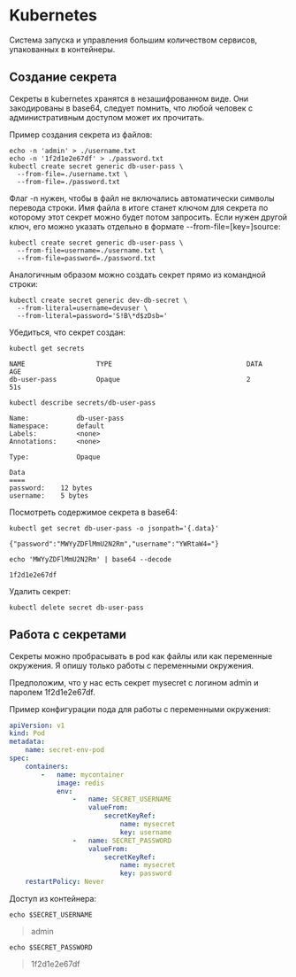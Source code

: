 # Kubernetes

Система запуска и управления большим количеством сервисов, упакованных в
контейнеры.

## Создание секрета

Секреты в kubernetes хранятся в незашифрованном виде. Они закодированы в
base64, следует помнить, что любой человек с административным доступом может их
прочитать.

Пример создания секрета из файлов:

```shell
echo -n 'admin' > ./username.txt
echo -n '1f2d1e2e67df' > ./password.txt
kubectl create secret generic db-user-pass \
  --from-file=./username.txt \
  --from-file=./password.txt
```

Флаг -n нужен, чтобы в файл не включались автоматически символы перевода
строки. Имя файла в итоге станет ключом для секрета по которому этот секрет
можно будет потом запросить. Если нужен другой ключ, его можно указать отдельно
в формате --from-file=[key=]source:

```shell
kubectl create secret generic db-user-pass \
  --from-file=username=./username.txt \
  --from-file=password=./password.txt
```

Аналогичным образом можно создать секрет прямо из командной строки:

```shell
kubectl create secret generic dev-db-secret \
  --from-literal=username=devuser \
  --from-literal=password='S!B\*d$zDsb='
```

Убедиться, что секрет создан:

```shell
kubectl get secrets
```

```shell
NAME                  TYPE                                  DATA      AGE
db-user-pass          Opaque                                2         51s
```

```shell
kubectl describe secrets/db-user-pass
```

```shell
Name:            db-user-pass
Namespace:       default
Labels:          <none>
Annotations:     <none>

Type:            Opaque

Data
====
password:    12 bytes
username:    5 bytes
```

Посмотреть содержимое секрета в base64:

```shell
kubectl get secret db-user-pass -o jsonpath='{.data}'
```

```shell
{"password":"MWYyZDFlMmU2N2Rm","username":"YWRtaW4="}
```

```shell
echo 'MWYyZDFlMmU2N2Rm' | base64 --decode
```

```shell
1f2d1e2e67df
```

Удалить секрет:

```shell
kubectl delete secret db-user-pass
```

## Работа с секретами

Секреты можно пробрасывать в pod как файлы или как переменные окружения. Я
опишу только работы с переменными окружения.

Предположим, что у нас есть секрет mysecret с логином admin и паролем
1f2d1e2e67df.

Пример конфигурации пода для работы с переменными окружения:

```yaml
apiVersion: v1
kind: Pod
metadata:
    name: secret-env-pod
spec:
    containers:
        -   name: mycontainer
            image: redis
            env:
                -   name: SECRET_USERNAME
                    valueFrom:
                        secretKeyRef:
                            name: mysecret
                            key: username
                -   name: SECRET_PASSWORD
                    valueFrom:
                        secretKeyRef:
                            name: mysecret
                            key: password
    restartPolicy: Never
```

Доступ из контейнера:

```shell
echo $SECRET_USERNAME
```

> admin

```shell
echo $SECRET_PASSWORD
```

> 1f2d1e2e67df